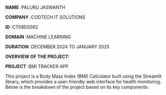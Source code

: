 **NAME** :PALURU JASWANTH

**COMPANY** :CODTECH IT SOLUTIONS

**ID** :CT08DS562

**DOMAIN** :MACHINE LEARNING

**DURATION** :DECEMBER 2024 TO JANUARY 2025

**OVERVIEW OF THE PROJECT:** 

**PROJECT** :BMI TRACKER APP

This project is a Body Mass Index (BMI) Calculator built using the Streamlit library, which provides a user-friendly web interface for health monitoring. Below is the breakdown of the project based on its key components:



